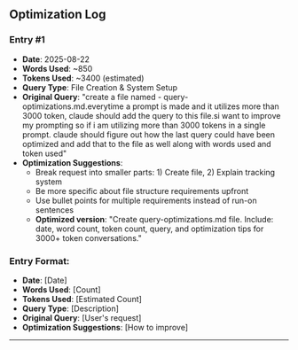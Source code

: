 ## Optimization Log

### Entry #1
- **Date**: 2025-08-22
- **Words Used**: ~850
- **Tokens Used**: ~3400 (estimated)
- **Query Type**: File Creation & System Setup
- **Original Query**: "create a file named - query-optimizations.md.everytime a prompt is made and it utilizes more than 3000 token, claude should add the query to this file.si want to improve my prompting so if i am utilizing more than 3000 tokens in a single prompt. claude should figure out how the last query could have been optimized and add that to the file as well along with words used and token used"
- **Optimization Suggestions**: 
  - Break request into smaller parts: 1) Create file, 2) Explain tracking system
  - Be more specific about file structure requirements upfront
  - Use bullet points for multiple requirements instead of run-on sentences
  - **Optimized version**: "Create query-optimizations.md file. Include: date, word count, token count, query, and optimization tips for 3000+ token conversations."

### Entry Format:
- **Date**: [Date]
- **Words Used**: [Count]
- **Tokens Used**: [Estimated Count]
- **Query Type**: [Description]
- **Original Query**: [User's request]
- **Optimization Suggestions**: [How to improve]

---